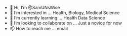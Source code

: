 - 👋 Hi, I’m @SamUNsWise
- 👀 I’m interested in ... Health, Biology, Medical Science
- 🌱 I’m currently learning ... Health Data Science
- 💞️ I’m looking to collaborate on ... Just a novice for now
- 📫 How to reach me ... email

<!---
SamUNsWise/SamUNsWise is a ✨ special ✨ repository because its `README.md` (this file) appears on your GitHub profile.
You can click the Preview link to take a look at your changes.
--->
